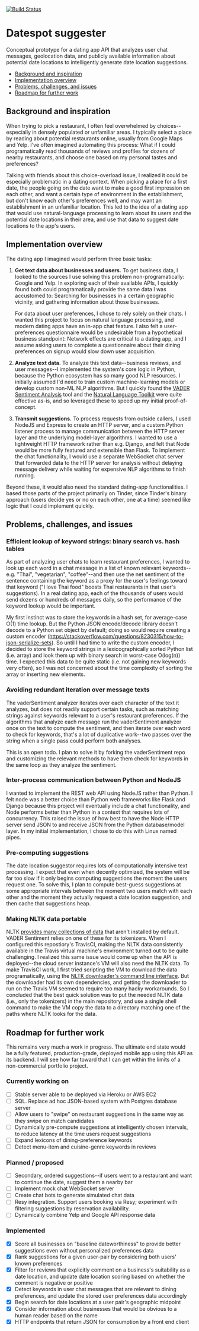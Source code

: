 [![Build Status](https://travis-ci.com/B-T-D/datespot-suggester.svg?branch=main)](https://travis-ci.com/B-T-D/datespot-suggester)

# Datespot suggester
Conceptual prototype for a dating app API that analyzes user chat messages, geolocation data, and publicly available information about potential date locations to intelligently generate date location suggestions.

- [Background and inspiration](#background-and-inspiration)
- [Implementation overview](#implementation-overview)
- [Problems, challenges, and issues](#problems-challenges-and-issues)
- [Roadmap for further work](#roadmap-for-further-work)

## Background and inspiration
When trying to pick a restaurant, I often feel overwhelmed by choices--especially in densely populated or unfamiliar areas. I typically select a place by reading about potential restaurants online, usually from Google Maps and Yelp. I've often imagined automating this process: What if I could programatically read thousands of reviews and profiles for dozens of nearby restaurants, and choose one based on my personal tastes and preferences?

Talking with friends about this choice-overload issue, I realized it could be especially problematic in a dating context. When picking a place for a first date, the people going on the date want to make a good first impression on each other, and want a certain type of environment in the establishment, but don't know each other's preferences well, and may want an establishment in an unfamiliar location. This led to the idea of a dating app that would use natural-language processing to learn about its users and the potential date locations in their area, and use that data to suggest date locations to the app's users.

## Implementation overview
The dating app I imagined would perform three basic tasks:

1. **Get text data about businesses and users.** To get business data, I looked to the sources I use solving this problem non-programatically: Google and Yelp. In exploring each of their available APIs, I quickly found both could programatically provide the same data I was accustomed to: Searching for businesses in a certain geographic vicinity, and gathering information about those businesses.

    For data about user preferences, I chose to rely solely on their chats. I wanted this project to focus on natural language processing, and modern dating apps   have an in-app chat feature. I also felt a user-preferences questionnaire would be undesirable from a hypothetical business standpoint: Network effects are critical to a dating app, and I assume asking users to complete a questionnaire about their dining preferences on signup would slow down user acquisition.

2. **Analyze text data.** To analyze this text data--business reviews, and user messages--I implemented the system's core logic in Python, because the Python ecosystem has so many good NLP resources. I initially assumed I'd need to train custom machine-learning models or develop custom non-ML NLP algorithms. But I quickly found the [VADER Sentiment Analysis](https://github.com/cjhutto/vaderSentiment) tool and the [Natural Language Toolkit](https://www.nltk.org/) were quite effective as-is, and so leveraged these to speed up my initial proof-of-concept.

3. **Transmit suggestions.** To process requests from outside callers, I used NodeJS and Express to create an HTTP server, and a custom Python listener process to manage communication between the HTTP server layer and the underlying model-layer algorithms. I wanted to use a lightweight HTTP framework rather than e.g. Django, and felt that Node would be more fully featured and extensible than Flask. To implement the chat functionality, I would use a separate WebSocket chat server that forwarded data to the HTTP server for analysis without delaying message delivery while waiting for expensive NLP algorithms to finish running.

Beyond these, it would also need the standard dating-app functionalities. I based those parts of the project primarily on Tinder, since Tinder's binary approach (users decide yes or no on each other, one at a time) seemed like logic that I could implement quickly. 

## Problems, challenges, and issues
  
### Efficient lookup of keyword strings: binary search vs. hash tables
  As part of analyzing user chats to learn restaurant preferences, I wanted to look up each word in a chat message in a list of known relevant keywords--e.g. "Thai", "vegetarian", "coffee"--and then use the net sentiment of the sentence containing the keyword as a proxy for the user's feelings toward that keyword ("I love Thai food" boosts Thai restaurants in that user's suggestions). In a real dating app, each of the thousands of users would send dozens or hundreds of messages daily, so the performance of the keyword lookup would be important. 
  
  My first instinct was to store the keywords in a hash set, for average-case O(1) time lookup. But the Python JSON encode/decode library doesn't decode to a Python set object by default; doing so would require creating a custom encoder (https://stackoverflow.com/questions/8230315/how-to-json-serialize-sets). So until I had time to write the custom encoder, I decided to store the keyword strings in a lexicographically sorted Python list (i.e. array) and look them up with binary search in worst-case O(log(n)) time. I expected this data to be quite static (i.e. not gaining new keywords very often), so I was not concerned about the time complexity of sorting the array or inserting new elements.

### Avoiding redundant iteration over message texts
  
  The vaderSentiment analyzer iterates over each character of the text it analyzes, but does not readily support certain tasks, such as matching strings against keywords relevant to a user's restaurant preferences. If the algorithms that analyze each message run the vaderSentiment analyzer once on the text to compute the sentiment, and then iterate over each word to check for keywords, that's a lot of duplicative work--two passes over the string when a single pass could perform both analyses.
  
  This is an open todo. I plan to solve it by forking the vaderSentiment repo and customizing the relevant methods to have them check for keywords in the same loop as they analyze the sentiment.

### Inter-process communication between Python and NodeJS
  I wanted to implement the REST web API using NodeJS rather than Python. I felt node was a better choice than Python web frameworks like Flask and Django because this project will eventually include a chat functionality, and Node performs better than Python in a context that requires lots of concurrency. 
  This raised the issue of how best to have the Node HTTP server send JSON to and receive JSON from the Python database/model layer. In my initial implementation, I chose to do this with Linux named pipes.

### Pre-computing suggestions
  The date location suggestor requires lots of computationally intensive text processing. I expect that even when decently optimized, the system will be far too slow if it only begins computing suggestions the moment the users request one. To solve this, I plan to compute best-guess suggestions at some appropriate intervals between the moment two users match with each other and the moment they actually request a date location suggestion, and then cache that suggestions heap.
  
### Making NLTK data portable
  NLTK [provides many collections of data](https://www.nltk.org/data.html) that aren't installed by default. VADER Sentiment relies on one of these for its tokenizers. When I configured this repostiory's TravisCI, making the NLTK data consistently available in the Travis virtual machine's environment turned out to be quite challenging. I realized this same issue would come up when the API is deployed--the cloud server instance's VM will also need the NLTK data. To make TravisCI work, I first tried scripting the VM to download the data programatically, using the [NLTK downloader's command line interface](https://www.nltk.org/data.html#command-line-installation). But the downloader had its own dependencies, and getting the downloader to run on the Travis VM seemed to require too many hacky workarounds. So I concluded that the best quick solution was to put the needed NLTK data (i.e., only the tokenizers) in the main repository, and use a single shell command to make the VM copy the data to a directory matching one of the paths where NLTK looks for the data.

## Roadmap for further work
This remains very much a work in progress. The ultimate end state would be a fully featured, production-grade, deployed mobile app using this API as its backend. I will see how far toward that I can get within the limits of a non-commercial portfolio project.

### Currently working on
- [ ] Stable server able to be deployed via Heroku or AWS EC2
- [ ] SQL. Replace ad hoc JSON-based system with Postgres database server
- [ ] Allow users to "swipe" on restaurant suggestions in the same way as they swipe on match candidates
- [ ] Dynamically pre-compute suggestions at intelligently chosen intervals, to reduce latency at the time users request suggestions
- [ ] Expand lexicons of dining-preference keywords
- [ ] Detect menu-item and cuisine-genre keywords in reviews

### Planned / proposed
- [ ] Secondary, ordered suggestions--if users went to a restaurant and want to continue the date, suggest them a nearby bar
- [ ] Implement mock chat WebSocket server
- [ ] Create chat bots to generate simulated chat data
- [ ] Resy integration. Support users booking via Resy; experiment with filtering suggestions by
reservation availability.
- [ ] Dynamically combine Yelp and Google API response data

### Implemented
- [X] Score all businesses on "baseline dateworthiness" to provide better suggestions even without personalized preferences data
- [X] Rank suggestions for a given user-pair by considering both users' known preferences
- [X] Filter for reviews that explicitly comment on a business's suitability as a date location, and update date location scoring based on whether the comment is negative or positive
- [X] Detect keywords in user chat messages that are relevant to dining preferences, and update the stored user preferences data accordingly
- [X] Begin search for date locations at a user pair's geographic midpoint
- [X] Consider information about businesses that would be obvious to a human reader based on the name
- [X] HTTP endpoints that return JSON for consumption by a front end client
